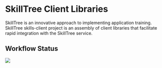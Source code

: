 # SkillTree Client Libraries

SkillTree is an innovative approach to implementing application training. SkillTree skills-client project is an assembly of 
client libraries that facilitate rapid integration with the SkillTree service. 

## Workflow Status

![](https://github.com/NationalSecurityAgency/skills-client/workflows/Continuous%20Integration/badge.svg)






